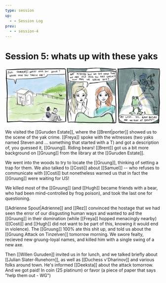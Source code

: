 ```yaml
---
type: session
up:
  - - Session Log
prev:
  - - session-4
---
```



# Session 5: whats up with these yaks
![](/assets/obsidian/comic%208.jpeg)

We visited the [[Guruden Estate]], where the [[Brent|porter]] showed us to the scene of the yak crime. [[Freya]] spoke with the witnesses (two yaks named Steven and ... something that started with a T) and got a description of, you guessed it, [[Gruung]]. Riding bears! [[Brent]] got us a bit more background on [[Gruung]] from the library at the [[Guruden Estate]].

We went into the woods to try to locate the [[Gruung]], thinking of setting a trap for them. We also talked to [[Costi]] about [[Samuel]] -- who refuses to communicate with [[Costi]] but nonetheless warned us that in fact the [[Gruung]] were waiting for US!

We killed most of the [[Gruung]] (and [[Hugh]] became friends with a bear, who had been mind-controlled by frog poison), and took the last one for questioning. 

[[Adrienne Spout|Adrienne]] and [[Rez]] convinced the hostage that we had seen the error of our disgusting human ways and wanted to aid the [[Gruung]] in their domination (while [[Freya]] hopped menacingly nearby) ([[Costi]] and [[Hugh]] did not want to be part of this, knowing it would end in violence). The [[Gruung]] 100% ate this shit up, and told us about the [[Gruung Attack on Tinzelven]] tomorrow morning. We swore fealty, recieved new gruung-loyal names, and killed him with a single swing of a new axe.

Then [[Willen Guruden]] invited us in for lunch, and we talked briefly about [[Julian Slater-Runehorn]], as well as [[Duchess v'Dharinov]] and various folks around town. He's informed [[Deeksta]] about the attack tomorrow. And we got paid! In coin (25 platinum) or favor (a piece of paper that says "help them out - WG")

